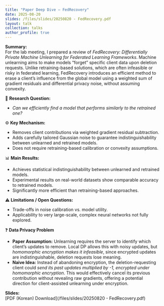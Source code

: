 ```yaml
---
title: "Paper Deep Dive – FedRecovery"
date: 2025-08-20
slides: /files/slides/20250820 - FedRecovery.pdf
layout: talk
collection: talks
author_profile: true
---
```


**Summary:**  
For the lab meeting, I prepared a review of *FedRecovery: Differentially Private Machine Unlearning for Federated Learning Frameworks*. Machine unlearning aims to make models “forget” specific client data upon deletion requests. Unlike retraining-based solutions, which are often infeasible or risky in federated learning, FedRecovery introduces an efficient method to erase a client’s influence from the global model using a weighted sum of gradient residuals and differential privacy noise, without assuming convexity.  

🔑 **Research Question:**  
  - *Can we efficiently find a model that performs similarly to the retrained one?*  

⚙️ **Key Mechanism:**
  - Removes client contributions via weighted gradient residual subtraction.  
  - Adds carefully tailored Gaussian noise to guarantee indistinguishability between unlearned and retrained models.     
  - Does not require retraining-based calibration or convexity assumptions.   

📊 **Main Results:**  
  - Achieves statistical indistinguishability between unlearned and retrained models.  
  - Experimental results on real-world datasets show comparable accuracy to retrained models.  
  - Significantly more efficient than retraining-based approaches.  

⚠️ **Limitations / Open Questions:**  
  - Trade-offs in noise calibration vs. model utility.   
  - Applicability to very large-scale, complex neural networks not fully explored.  

❓ **Data Privacy Problem**
  - **Paper Assumption:** Unlearning requires the server to identify which client’s updates to remove. Local DP allows this with noisy updates, but *homomorphic encryption makes it infeasible*, since encrypted updates are indistinguishable, deletion requests lose meaning.
  - **Naive Idea:** Instead of abandoning encryption, the deletion-requesting client could *send its past updates multiplied by -1, encrypted under homomorphic encryption*. This would effectively cancel its previous contribution without revealing raw gradients, offering a potential direction for client-assisted unlearning under encryption.  

**Slides:**  
[PDF (Korean) Download](/files/slides/20250820 - FedRecovery.pdf)